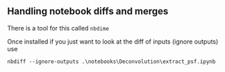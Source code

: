 ## Handling notebook diffs and merges 

There is a tool for this called ```nbdime```

Once installed if you just want to look at the diff of inputs (ignore outputs) use

```
nbdiff --ignore-outputs .\notebooks\Deconvolution\extract_psf.ipynb

```